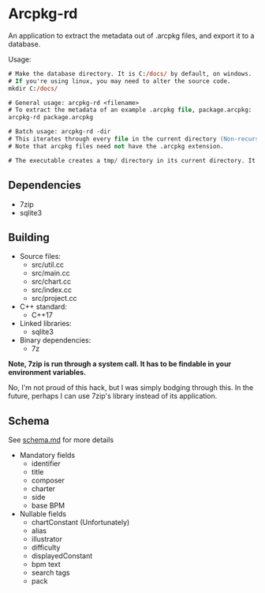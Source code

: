 # Arcpkg-rd

An application to extract the metadata out of .arcpkg files, and export it to a database.

Usage:

```ps
# Make the database directory. It is C:/docs/ by default, on windows.
# If you're using linux, you may need to alter the source code.
mkdir C:/docs/

# General usage: arcpkg-rd <filename>
# To extract the metadata of an example .arcpkg file, package.arcpkg: 
arcpkg-rd package.arcpkg

# Batch usage: arcpkg-rd -dir
# This iterates through every file in the current directory (Non-recursively). This will not work if there is a file that is not an arcpkg file.
# Note that arcpkg files need not have the .arcpkg extension.

# The executable creates a tmp/ directory in its current directory. It can be deleted with `rm -r /tmp/`.
```

## Dependencies

- 7zip
- sqlite3

## Building

- Source files:
  - src/util.cc
  - src/main.cc
  - src/chart.cc
  - src/index.cc
  - src/project.cc
- C++ standard:
  - C++17
- Linked libraries:
  - sqlite3
- Binary dependencies:
  - 7z

**Note, 7zip is run through a system call. It has to be findable in your environment variables.**

No, I'm not proud of this hack, but I was simply bodging through this. In the future, perhaps I can use 7zip's library instead of its application.

## Schema

See [schema.md](./doc/schema.md) for more details

- Mandatory fields
  - identifier
  - title
  - composer
  - charter
  - side
  - base BPM
- Nullable fields
  - chartConstant (Unfortunately)
  - alias
  - illustrator
  - difficulty
  - displayedConstant
  - bpm text
  - search tags
  - pack
